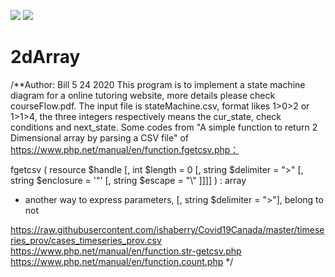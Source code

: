 ![](https://github.com/thestillwaters/2dArray/blob/master/image/1.JPG=250x250)
![](https://github.com/thestillwaters/2dArray/blob/master/image/2.JPG=250x250)


# 2dArray

/**Author: Bill
5 24 2020
This program is to implement a state machine diagram for a online tutoring website, more details please check courseFlow.pdf.
The input file is stateMachine.csv, format likes 1>0>2 or 1>1>4, the three integers respectively means the cur_state, check conditions and next_state.
Some codes from "A simple function to return 2 Dimensional array by parsing a CSV file" of https://www.php.net/manual/en/function.fgetcsv.php：

fgetcsv ( resource $handle [, int $length = 0 [, string $delimiter = ">" [, string $enclosure = '"' [, string $escape = "\\" ]]]] ) : array
 * another way to express parameters, [, string $delimiter = ">"], belong to not

https://raw.githubusercontent.com/ishaberry/Covid19Canada/master/timeseries_prov/cases_timeseries_prov.csv
https://www.php.net/manual/en/function.str-getcsv.php
https://www.php.net/manual/en/function.count.php
 */
